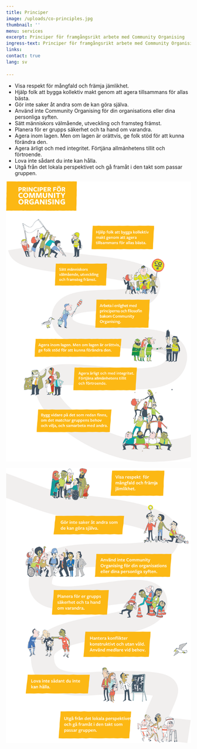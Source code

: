 ```yaml
---
title: Principer
image: /uploads/co-principles.jpg
thumbnail: ''
menu: services
excerpt: Principer för framgångsrikt arbete med Community Organising
ingress-text: Principer för framgångsrikt arbete med Community Organising
links:
contact: true
lang: sv

---
```


* Visa respekt för
mångfald och främja
jämlikhet.
* Hjälp folk att bygga kollektiv
makt genom att agera
tillsammans för allas bästa.
* Gör inte saker åt andra som
de kan göra själva.
* Använd inte Community
Organising för din organisations
eller dina personliga syften.
* Sätt människors
välmående, utveckling
och framsteg främst.
* Planera för er grupps
säkerhet och ta hand
om varandra.
* Agera inom lagen. Men om lagen är orättvis,
ge folk stöd för att kunna förändra den.
* Agera ärligt och med integritet.
Förtjäna allmänhetens tillit
och förtroende.
* Lova inte sådant du inte
kan hålla.
* Utgå från det lokala perspektivet
och gå framåt i den takt som
passar gruppen.

![](/uploads/co-principles-1.png)

![](/uploads/co-principles-2.png)
